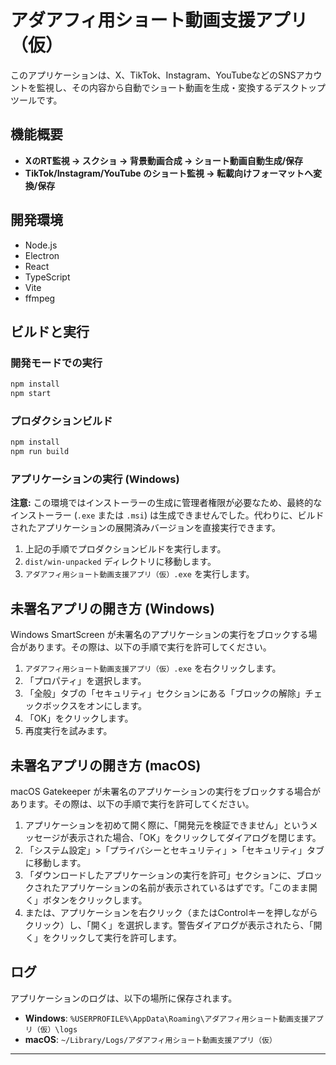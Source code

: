 # アダアフィ用ショート動画支援アプリ（仮）

このアプリケーションは、X、TikTok、Instagram、YouTubeなどのSNSアカウントを監視し、その内容から自動でショート動画を生成・変換するデスクトップツールです。

## 機能概要

- **XのRT監視 → スクショ → 背景動画合成 → ショート動画自動生成/保存**
- **TikTok/Instagram/YouTube のショート監視 → 転載向けフォーマットへ変換/保存**

## 開発環境

- Node.js
- Electron
- React
- TypeScript
- Vite
- ffmpeg

## ビルドと実行

### 開発モードでの実行

```bash
npm install
npm start
```

### プロダクションビルド

```bash
npm install
npm run build
```

### アプリケーションの実行 (Windows)

**注意:** この環境ではインストーラーの生成に管理者権限が必要なため、最終的なインストーラー (`.exe` または `.msi`) は生成できませんでした。代わりに、ビルドされたアプリケーションの展開済みバージョンを直接実行できます。

1.  上記の手順でプロダクションビルドを実行します。
2.  `dist/win-unpacked` ディレクトリに移動します。
3.  `アダアフィ用ショート動画支援アプリ（仮）.exe` を実行します。

## 未署名アプリの開き方 (Windows)

Windows SmartScreen が未署名のアプリケーションの実行をブロックする場合があります。その際は、以下の手順で実行を許可してください。

1.  `アダアフィ用ショート動画支援アプリ（仮）.exe` を右クリックします。
2.  「プロパティ」を選択します。
3.  「全般」タブの「セキュリティ」セクションにある「ブロックの解除」チェックボックスをオンにします。
4.  「OK」をクリックします。
5.  再度実行を試みます。

## 未署名アプリの開き方 (macOS)

macOS Gatekeeper が未署名のアプリケーションの実行をブロックする場合があります。その際は、以下の手順で実行を許可してください。

1.  アプリケーションを初めて開く際に、「開発元を検証できません」というメッセージが表示された場合、「OK」をクリックしてダイアログを閉じます。
2.  「システム設定」>「プライバシーとセキュリティ」>「セキュリティ」タブに移動します。
3.  「ダウンロードしたアプリケーションの実行を許可」セクションに、ブロックされたアプリケーションの名前が表示されているはずです。「このまま開く」ボタンをクリックします。
4.  または、アプリケーションを右クリック（またはControlキーを押しながらクリック）し、「開く」を選択します。警告ダイアログが表示されたら、「開く」をクリックして実行を許可します。

## ログ

アプリケーションのログは、以下の場所に保存されます。

- **Windows**: `%USERPROFILE%\AppData\Roaming\アダアフィ用ショート動画支援アプリ（仮）\logs`
- **macOS**: `~/Library/Logs/アダアフィ用ショート動画支援アプリ（仮）`

---